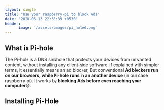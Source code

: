 ```yaml
---
layout: single
title: "Use your raspberry-pi to block Ads"
date: "2020-06-13 22:33:39 +0530"
header:
      image: "/assets/images/pi_hole6.png"
---
```


## What is Pi-hole

The Pi-hole is a DNS sinkhole that protects your devices from unwanted content, without
installing any client-side software. If explained with simpler terms, it essentially means an
ad blocker, But conventional  **Ad blockers run on our browsers, while Pi-hole runs
in an another device**  (in our case raspberry-pi). It works by  **blocking Ads before even reaching
your computer**:smile:.

## Installing Pi-Hole
